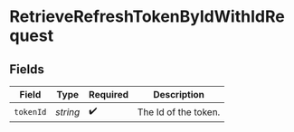 # RetrieveRefreshTokenByIdWithIdRequest


## Fields

| Field                | Type                 | Required             | Description          |
| -------------------- | -------------------- | -------------------- | -------------------- |
| `tokenId`            | *string*             | :heavy_check_mark:   | The Id of the token. |